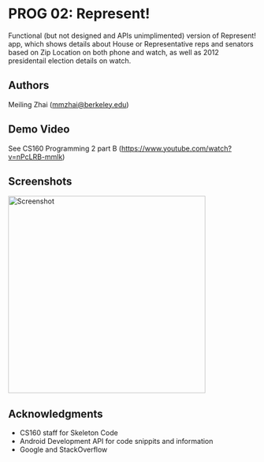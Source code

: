 # PROG 02: Represent!

Functional (but not designed and APIs unimplimented) version of Represent! app, which shows details about House or Representative reps and senators based on Zip Location on both phone and watch, as well as 2012 presidentail election details on watch.

## Authors

Meiling Zhai ([mmzhai@berkeley.edu](mailto:mmzhai@berkeley.edu))

## Demo Video

See CS160 Programming 2 part B (https://www.youtube.com/watch?v=nPcLRB-mmlk)

## Screenshots

<img src="screenshots/main.png" height="400" alt="Screenshot"/>

## Acknowledgments

* CS160 staff for Skeleton Code
* Android Development API for code snippits and information
* Google and StackOverflow
